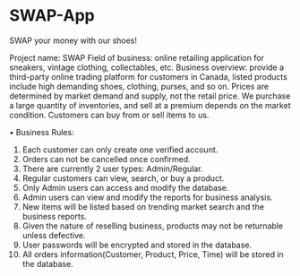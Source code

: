 # SWAP-App
SWAP your money with our shoes! 

Project name: SWAP
Field of business: online retailing application for sneakers, vintage clothing, collectables, etc.
Business overview: provide a third-party online trading platform for customers in Canada, listed products include high demanding shoes, clothing, purses, and so on. Prices are determined by market demand and supply, not the retail price. We purchase a large quantity of inventories, and sell at a premium depends on the market condition. Customers can buy from or sell items to us. 

•	Business Rules: 
1. Each customer can only create one verified account.
2. Orders can not be cancelled once confirmed.
3. There are currently 2 user types: Admin/Regular.
4. Regular customers can view, search, or buy a product. 
5. Only Admin users can access and modify the database.
6. Admin users can view and modify the reports for business analysis. 
7. New items will be listed based on trending market search and the business reports.
8. Given the nature of reselling business, products may not be returnable unless defective. 
9. User passwords will be encrypted and stored in the database. 
10. All orders information(Customer, Product, Price, Time) will be stored in the database. 
